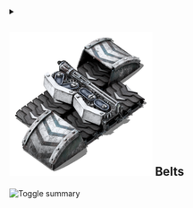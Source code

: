 <details class="mf-entity-entry">
<summary>

## ![Lumber mill icon](belts-icon.png "Logistics icon") Belts

<img src="/chevron-down-solid.svg" class="mf-entity-entry__toggle" alt="Toggle summary"/>
</summary>

![Preview](belts-icon.png)

<table>
    <tr>
        <th>Default names</th>
        <td>"transport-belt", "underground-belt", "splitter", "logistics"</td>
    </tr>
    <tr>
        <th>Frozen graphics</th>
        <td>no</td>
    </tr>
    <tr>
        <th>Sounds</th>
        <td>yes (vanilla)</td>
    </tr>
    <tr>
        <th>Credits</th>
        <td>Wube (original) / cackling fiend (recolors)</td>
    </tr>
    <tr>
        <th>License</th>
        <td><a href="https://factorio.com/terms-of-service" target="_blank">Factorio Terms of Service</a> / <a href="https://www.gnu.org/licenses/gpl-3.0.html" target="_blank">GPL 3.0</a></td>
    </tr>
    <tr>
        <th>API</th>
        <td><a href="https://github.com/SimonBrodtmann/mod-framework/blob/main/mf-logistics/code/Belts.lua" target="_blank">/mf-logistics/code/Belts.lua</a></td>
    </tr>
</table>

### Minimal example

```lua
local BeltFactory = require(MF.logistics .. "Belts")
local Belt = BeltFactory("slow", "white", "slow")

Belt.EntityBuilder:new()
    :itemsPerSecond(7.5)
    :nextTier("")
    :undergroundDistance(4)
    :apply()

Belt.ItemBuilder:new():apply()

Belt.RecipeBuilder:new()
    :ingredients("transportBelt", {})
    :ingredients("undergroundBelt", {})
    :ingredients("splitter", {})
    :apply()

Belt.TechnologyBuilder:new()
    :prerequisites({ "automation-science-pack" })
    :ingredients({ { "automation-science-pack", 1 } })
    :count(500)
    :time(60)
    :apply()
```

### Usage example

```lua
local BeltFactory = require(MF.logistics .. "Belts")
local Belt = BeltFactory("turtle-speed", "white", "slow")

Belt.EntityBuilder:new()
    :itemsPerSecond(2.5)
    :nextTier("wood")
    :undergroundDistance(2)
    :animationSpeedMultiplier(1.01)
    :apply()

Belt.ItemBuilder:new():apply()

Belt.RecipeBuilder:new()
    :ingredients("transportBelt", {
        { type = "item", name = "lumber", amount = 1 }
    })
    :ingredients("undergroundBelt", {
        { type = "item", name = "lumber", amount = 2 }
    })
    :ingredients("splitter", {
        { type = "item", name = "lumber", amount = 3 }
    })
    :apply()

Belt.TechnologyBuilder:new()
    :prerequisites({ "wood-science-pack" })
    :ingredients({{ "wood-science-pack", 1 }})
    :apply()
```

</details>